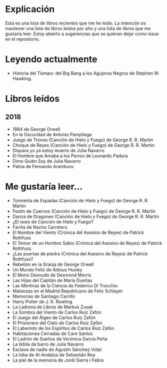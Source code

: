 # Explicación
Esta es una lista de libros recientes que me he leído. La intención es
mantener una lista de libros leídos por año y una lista de libros que 
me gustaría leer. Estoy abierto a sugerencias que se quieran dejar como
issue en el repositorio.

# Leyendo actualmente
- Historia del Tiempo: del Big Bang a los Agujeros Negros de Stephen W. Hawking.

# Libros leídos
## 2018
- 1984 de George Orwell
- En la Oscuridad de Antonio Pampliega
- Juego de Tronos (Canción de Hielo y Fuego) de George R. R. Martin
- Choque de Reyes (Canción de Hielo y Fuego) de George R. R. Martin
- Dispara yo ya estoy muerto de Julia Navarro
- El Hombre que Amaba a los Perros de Leonardo Padura
- Dime Quién Soy de Julia Navarro
- Patria de Fernando Aramburu

# Me gustaría leer...
- Tormenta de Espadas (Canción de Hielo y Fuego) de George R. R. Martin
- Festín de Cuervos (Canción de Hielo y Fuego) de George R. R. Martin
- Danza de Dragones (Canción de Hielo y Fuego) de George R. R. Martin
- ¿El resto de Canción de Hielo y Fuego?
- Fariña de Nacho Carretero
- El Nombre del Viento (Crónica del Asesino de Reyes) de Patrick Rothfuss
- El Temor de un Hombre Sabio (Crónica del Asesino de Reyes) de Patrick Rothfuss.
- ¿Las puertas de piedra (Crónica del Asesino de Reyes) de Patrick Rothfuss?
- Rebelión en la Granja de George Orwell
- Un Mundo Feliz de Aldous Huxley
- El Mono Desnudo de Desmond Morris
- Las Hijas del Capitán de María Dueñas
- Las Mentiras de la Ciencia de Federico Di Trocchio
- Matanzas en el Madrid Republicano de Felix Schlayer
- Memorias de Santiago Carrillo
- Harry Potter de J. K. Rowling
- La Ladrona de Libros de Markus Zusak
- La Sombra del Viento de Carlos Ruiz Zafón
- El Juego del Álgen de Carlos Ruiz Zafón
- El Prisionero del Cielo de Carlos Ruiz Zafón
- El Laberinto de los Espíritus de Carlos Ruiz Zafón
- Habitaciones Cerradas de Care Santos
- El Ladrón de Sueños de Verónica García Peña
- La biblia de barro de Julia Navarro
- Esclava de nadie de Agustín Sánchez Vidal
- La loba de Al-Andalus de Sebastián Roa
- La piel de la memoria de Jordi Sierra i Fabra
